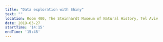 ```yaml
---
title: "Data exploration with Shiny"
text: ""
location: Room 400, The Steinhardt Museum of Natural History, Tel Aviv
date: 2019-03-27
startTime: '14:15'
endTime: '15:45'
---
```


